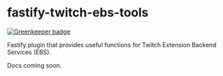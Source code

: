 # fastify-twitch-ebs-tools

[![Greenkeeper badge](https://badges.greenkeeper.io/lukemnet/fastify-twitch-ebs-tools.svg)](https://greenkeeper.io/)

Fastify plugin that provides useful functions for Twitch Extension Backend Services (EBS).

Docs coming soon.
